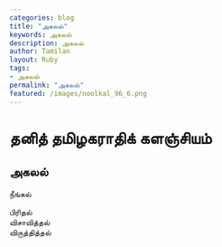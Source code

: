 ```yaml
---  
categories: blog  
title: "அகலல்"
keywords: அகலல்  
description: அகலல்
author: Tamilan  
layout: Ruby  
tags:     
- அகலல்
permalink: "அகலல்"  
featured: /images/noolkal_96_6.png  
--- 
```

# தனித் தமிழகராதிக் களஞ்சியம்
## அகலல்

நீங்கல்  
  
பிரிதல்  
விசாவித்தல்  
விருத்தித்தல்